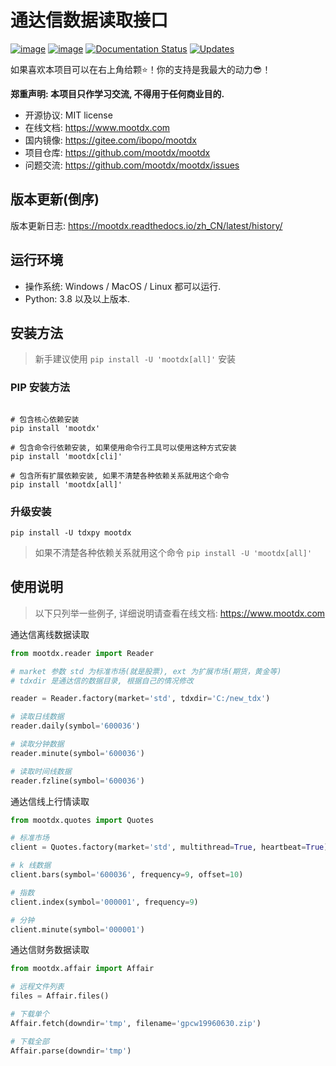 通达信数据读取接口
==================

[![image](https://badge.fury.io/py/mootdx.svg)](http://badge.fury.io/py/mootdx)
[![image](https://img.shields.io/travis/bopo/mootdx.svg)](https://travis-ci.org/mootdx/mootdx)
[![Documentation Status](https://readthedocs.org/projects/mootdx/badge/?version=latest)](https://mootdx.readthedocs.io/zh/latest/?badge=latest)
[![Updates](https://pyup.io/repos/github/mootdx/mootdx/shield.svg)](https://pyup.io/repos/github/mootdx/mootdx/)

如果喜欢本项目可以在右上角给颗⭐！你的支持是我最大的动力😎！

**郑重声明: 本项目只作学习交流, 不得用于任何商业目的.**

-   开源协议: MIT license
-   在线文档: <https://www.mootdx.com>
-   国内镜像: <https://gitee.com/ibopo/mootdx>
-   项目仓库: <https://github.com/mootdx/mootdx>
-   问题交流: <https://github.com/mootdx/mootdx/issues>

版本更新(倒序)
--------------

版本更新日志: <https://mootdx.readthedocs.io/zh_CN/latest/history/>

运行环境
--------

-   操作系统: Windows / MacOS / Linux 都可以运行.
-   Python: 3.8 以及以上版本.

安装方法
--------

> 新手建议使用 `pip install -U 'mootdx[all]'` 安装

### PIP 安装方法
```shell

# 包含核心依赖安装
pip install 'mootdx'

# 包含命令行依赖安装, 如果使用命令行工具可以使用这种方式安装
pip install 'mootdx[cli]'

# 包含所有扩展依赖安装, 如果不清楚各种依赖关系就用这个命令
pip install 'mootdx[all]'
```

### 升级安装

```shell
pip install -U tdxpy mootdx
```

> 如果不清楚各种依赖关系就用这个命令 `pip install -U 'mootdx[all]'`

使用说明
--------

> 以下只列举一些例子, 详细说明请查看在线文档: <https://www.mootdx.com>

通达信离线数据读取

```python
from mootdx.reader import Reader

# market 参数 std 为标准市场(就是股票), ext 为扩展市场(期货，黄金等)
# tdxdir 是通达信的数据目录, 根据自己的情况修改

reader = Reader.factory(market='std', tdxdir='C:/new_tdx')

# 读取日线数据
reader.daily(symbol='600036')

# 读取分钟数据
reader.minute(symbol='600036')

# 读取时间线数据
reader.fzline(symbol='600036')
```

通达信线上行情读取

```python
from mootdx.quotes import Quotes

# 标准市场
client = Quotes.factory(market='std', multithread=True, heartbeat=True)

# k 线数据
client.bars(symbol='600036', frequency=9, offset=10)

# 指数
client.index(symbol='000001', frequency=9)

# 分钟
client.minute(symbol='000001')
```

通达信财务数据读取

```python
from mootdx.affair import Affair

# 远程文件列表
files = Affair.files()

# 下载单个
Affair.fetch(downdir='tmp', filename='gpcw19960630.zip')

# 下载全部
Affair.parse(downdir='tmp')
```
